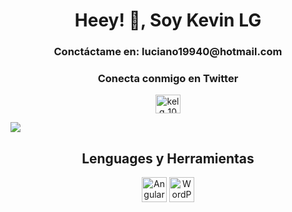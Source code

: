 <h1 align="center">Heey! 👋, Soy Kevin LG</h1>
<h3 align="center">Conctáctame en: luciano19940@hotmail.com</h3>

<h3 align="center">Conecta conmigo en Twitter</h3>
<p align="center">
<a href="https://twitter.com/kelg_10" target="blank"><img align="center" src="https://raw.githubusercontent.com/rahuldkjain/github-profile-readme-generator/master/src/images/icons/Social/twitter.svg" alt="kelg_10" height="30" width="40" /></a>
</p>


![](http://4.bp.blogspot.com/-YseUoftHKQA/VLXRjVR7e5I/AAAAAAAAN18/6pB8E_Ta8_I/s1600/juego-google-chrome-offline.gif)
<div align="center">
<h2>Lenguages y Herramientas</h2>
</div>

<div align="center">
<img src='https://angular.io/assets/images/logos/angular/angular.svg' alt='Angular' height='40'>
<img src='https://cdn.jsdelivr.net/npm/simple-icons@3.0.1/icons/wordpress.svg' alt='WordPress' height='40'>
</div>
